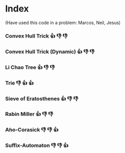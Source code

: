 # Index

(Have used this code in a problem: Marcos, Neil, Jesus)

### Convex Hull Trick :+1: :-1: :-1:
### Convex Hull Trick (Dynamic) :+1: :-1: :-1:
### Li Chao Tree :+1: :-1: :-1:
### Trie :-1: :+1: :+1:
### Sieve of Eratosthenes :+1: :-1: :-1:
### Rabin Miller :+1: :-1: :-1:
### Aho-Corasick :-1: :-1: :+1:
### Suffix-Automaton :-1: :-1: :+1:
